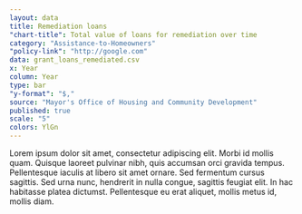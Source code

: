 ```yaml
---
layout: data
title: Remediation loans
"chart-title": Total value of loans for remediation over time
category: "Assistance-to-Homeowners"
"policy-link": "http://google.com"
data: grant_loans_remediated.csv
x: Year
column: Year
type: bar
"y-format": "$,"
source: "Mayor's Office of Housing and Community Development"
published: true
scale: "5"
colors: YlGn
---
```


Lorem ipsum dolor sit amet, consectetur adipiscing elit. Morbi id mollis quam. Quisque laoreet pulvinar nibh, quis accumsan orci gravida tempus. Pellentesque iaculis at libero sit amet ornare. Sed fermentum cursus sagittis. Sed urna nunc, hendrerit in nulla congue, sagittis feugiat elit. In hac habitasse platea dictumst. Pellentesque eu erat aliquet, mollis metus id, mollis diam.